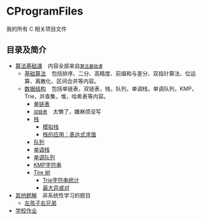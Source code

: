# CProgramFiles
我的所有 C 相关项目文件

## 目录及简介

- [算法基础课](Basic) &#x2002;
  内容全部来自[`算法基础课`](https://www.acwing.com/activity/content/11/)
  - [基础算法](Basic/BasicAlgorithms) &#x2002;
    包括排序、二分、高精度、前缀和与差分、双指针算法、位运算、离散化、区间合并等内容。
  - [数据结构](Basic/DataStructure) &#x2002;
    包括单链表，双链表，栈，队列，单调栈，单调队列，KMP，Trie，并查集，堆，哈希表等内容。
    - [单链表](Basic/DataStructure/SingleList.c)
    - [`双链表`](https://www.acwing.com/activity/content/problem/content/864/) &#x2002; 太懒了，嫌麻烦没写
    - [栈](Basic/DataStructure/Stack)
      - [模拟栈](Basic/DataStructure/Stack/SimulationStack.c)
      - [栈的应用：表达式求值](Basic/DataStructure/Stack/ExpressionEvaluation.c)
    - [队列](Basic/DataStructure/Queue.c)
    - [单调栈](Basic/DataStructure/MonotonicStack.c)
    - [单调队列](Basic/DataStructure/MonotonicQueue.c)
    - [KMP字符串](Basic/DataStructure/KMP.c)
    - [Tire 树](Basic/DataStructure/Trie)
      - [Trie字符串统计](Basic/DataStructure/Trie/StringStatistics.c)
      - [最大异或对](Basic/DataStructure/Trie/MaximumXorPair.c)
- [其他题解](OtherSolutions) &#x2002; 非系统性学习的题目
  - [左孩子右兄弟](OtherSolutions/LeftChildRightBrother.c)
- [学校作业](学校作业)